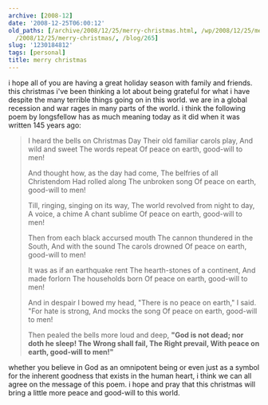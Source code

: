 ```yaml
---
archive: [2008-12]
date: '2008-12-25T06:00:12'
old_paths: [/archive/2008/12/25/merry-christmas.html, /wp/2008/12/25/merry-christmas/,
  /2008/12/25/merry-christmas/, /blog/265]
slug: '1230184812'
tags: [personal]
title: merry christmas
---
```


i hope all of you are having a great holiday season with family and
friends. this christmas i've been thinking a lot about being grateful for
what i have despite the many terrible things going on in this world. we
are in a global recession and war rages in many parts of the world.
i think the following poem by longsfellow has as much meaning today as it
did when it was written 145 years ago:

> I heard the bells on Christmas Day Their old familiar carols play, And
> wild and sweet The words repeat Of peace on earth, good-will to men!
> 
> And thought how, as the day had come, The belfries of all Christendom Had
> rolled along The unbroken song Of peace on earth, good-will to men!
> 
> Till, ringing, singing on its way, The world revolved from night to day,
> A voice, a chime A chant sublime Of peace on earth, good-will to men!
> 
> Then from each black accursed mouth The cannon thundered in the South, And
> with the sound The carols drowned Of peace on earth, good-will to men!
> 
> It was as if an earthquake rent The hearth-stones of a continent, And made
> forlorn The households born Of peace on earth, good-will to men!
> 
> And in despair I bowed my head, "There is no peace on earth," I said. "For
> hate is strong, And mocks the song Of peace on earth, good-will to men!
> 
> Then pealed the bells more loud and deep, **"God is not dead; nor doth he
> sleep! The Wrong shall fail, The Right prevail, With peace on earth,
> good-will to men!"**

whether you believe in God as an omnipotent being or even just as a symbol
for the inherent goodness that exists in the human heart, i think we can
all agree on the message of this poem. i hope and pray that this christmas
will bring a little more peace and good-will to this world.


